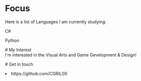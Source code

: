 # Focus
<p> Here is a list of Languages I am currently studying: <br>
<p> C# <br>
<p> Python <br>
<p> # My Interest <br>
I'm interested in the Visual Arts and Game Gevelopment & Design!
<p> # Get in touch <br>
<li> https://github.com/CGRIL00
